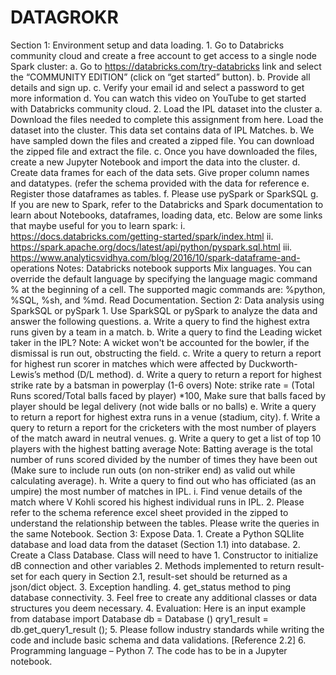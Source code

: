 # DATAGROKR

 Section 1: Environment setup and data loading. 1. Go to Databricks community cloud and create a free account to get access to a single node Spark cluster: a. Go to https://databricks.com/try-databricks link and select the “COMMUNITY EDITION” (click on “get started” button). b. Provide all details and sign up. c. Verify your email id and select a password to get more information d. You can watch this video on YouTube to get started with Databricks community cloud. 2. Load the IPL dataset into the cluster a. Download the files needed to complete this assignment from here. Load the dataset into the cluster. This data set contains data of IPL Matches. b. We have sampled down the files and created a zipped file. You can download the zipped file and extract the file. c. Once you have downloaded the files, create a new Jupyter Notebook and import the data into the cluster. d. Create data frames for each of the data sets. Give proper column names and datatypes. (refer the schema provided with the data for reference e. Register those dataframes as tables. f. Please use pySpark or SparkSQL g. If you are new to Spark, refer to the Databricks and Spark documentation to learn about Notebooks, dataframes, loading data, etc. Below are some links 
 that maybe useful for you to learn spark: i. https://docs.databricks.com/getting-started/spark/index.html ii. https://spark.apache.org/docs/latest/api/python/pyspark.sql.html iii. https://www.analyticsvidhya.com/blog/2016/10/spark-dataframe-and- operations Notes:  Databricks notebook supports Mix languages. You can override the default language by specifying the language magic command %<language> at the beginning of a cell. The supported magic commands are: %python, %SQL, %sh, and %md. Read Documentation.  Section 2: Data analysis using SparkSQL or pySpark  1. Use SparkSQL or pySpark to analyze the data and answer the following questions.  a. Write a query to find the highest extra runs given by a team in a match. b. Write a query to find the Leading wicket taker in the IPL? Note: A wicket won't be accounted for the bowler, if the dismissal is run out, obstructing the field. c. Write a query to return a report for highest run scorer in matches which were affected by Duckworth-Lewis’s method (D/L method). d. Write a query to return a report for highest strike rate by a batsman in powerplay (1-6 overs)  Note: strike rate = (Total Runs scored/Total balls faced by player) *100, Make sure that balls faced by player should be legal delivery (not wide balls or no balls) e. Write a query to return a report for highest extra runs in a venue (stadium, city). f. Write a query to return a report for the cricketers with the most number of players of the match award in neutral venues. g. Write a query to get a list of top 10 players with the highest batting average Note: Batting average is the total number of runs scored divided by the number of times they have been out (Make sure to include run outs (on non-striker end) as valid out while calculating average). h. Write a query to find out who has officiated (as an umpire) the most number of matches in IPL. i. Find venue details of the match where V Kohli scored his highest individual runs in IPL.   2. Please refer to the schema reference excel sheet provided in the zipped to understand the relationship between the tables. Please write the queries in the same Notebook.   Section 3: Expose Data. 1. Create a Python SQLlite database and load data from the dataset (Section 1.1) into database. 2. Create a Class Database. Class will need to have  1. Constructor to initialize dB connection and other variables  2. Methods implemented to return result-set for each query in Section 2.1, result-set should be returned as a json/dict object. 3. Exception handling. 4. get_status method to ping database connectivity. 3. Feel free to create any additional classes or data structures you deem necessary. 4. Evaluation: Here is an input example from database import Database db = Database () qry1_result = db.get_query1_result (); 5. Please follow industry standards while writing the code and include basic schema and data validations. [Reference 2.2] 6. Programming language – Python 7. The code has to be in a Jupyter notebook. 
